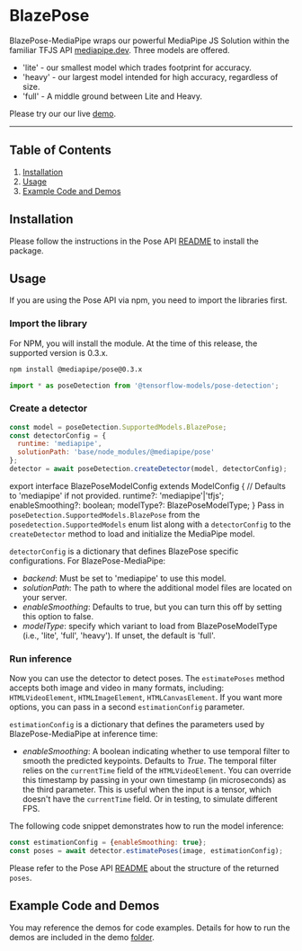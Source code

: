# BlazePose

BlazePose-MediaPipe wraps our powerful MediaPipe JS Solution within the familiar
TFJS API [mediapipe.dev](https://mediapipe.dev). Three models are offered.

* 'lite' - our smallest model which trades footprint for accuracy.
* 'heavy' - our largest model intended for high accuracy, regardless of size.
* 'full' - A middle ground between Lite and Heavy.

Please try our our live [demo](https://storage.googleapis.com/tfjs-models/demos/pose-detection/index.html?model=blazepose).

--------------------------------------------------------------------------------

## Table of Contents

1.  [Installation](#installation)
2.  [Usage](#usage)
3.  [Example Code and Demos](#example-code-and-demos)

## Installation

Please follow the instructions in the Pose API
[README](https://github.com/tensorflow/tfjs-models/blob/master/pose-detection/README.md#installation)
to install the package.

## Usage

If you are using the Pose API via npm, you need to import the libraries first.

### Import the library

For NPM, you will install the module. At the time of this release, the supported
version is 0.3.x.

```bash
npm install @mediapipe/pose@0.3.x
```

```javascript
import * as poseDetection from '@tensorflow-models/pose-detection';
```


### Create a detector

```javascript
const model = poseDetection.SupportedModels.BlazePose;
const detectorConfig = {
  runtime: 'mediapipe',
  solutionPath: 'base/node_modules/@mediapipe/pose'
};
detector = await poseDetection.createDetector(model, detectorConfig);
```
export interface BlazePoseModelConfig extends ModelConfig {
  // Defaults to 'mediapipe' if not provided.
  runtime?: 'mediapipe'|'tfjs';
  enableSmoothing?: boolean;
  modelType?: BlazePoseModelType;
}
Pass in `poseDetection.SupportedModels.BlazePose` from the
`posedetection.SupportedModels` enum list along with a `detectorConfig` to the
`createDetector` method to load and initialize the MediaPipe model.

`detectorConfig` is a dictionary that defines BlazePose specific configurations.
For BlazePose-MediaPipe:

*   *backend*: Must be set to 'mediapipe' to use this model.
*   *solutionPath*: The path to where the additional model files are located on
    your server.
*   *enableSmoothing*: Defaults to true, but you can turn this off by setting
    this option to false.
*   *modelType*: specify which variant to load from BlazePoseModelType (i.e.,
    'lite', 'full', 'heavy'). If unset, the default is 'full'.

### Run inference

Now you can use the detector to detect poses. The `estimatePoses` method
accepts both image and video in many formats, including:
`HTMLVideoElement`, `HTMLImageElement`, `HTMLCanvasElement`. If you want more
options, you can pass in a second `estimationConfig` parameter.

`estimationConfig` is a dictionary that defines the parameters used by
BlazePose-MediaPipe at inference time:

*   *enableSmoothing*: A boolean indicating whether to use temporal filter to
    smooth the predicted keypoints. Defaults to *True*. The temporal filter
    relies on the `currentTime` field of the `HTMLVideoElement`. You can
    override this timestamp by passing in your own timestamp (in microseconds)
    as the third parameter. This is useful when the input is a tensor, which
    doesn't have the `currentTime` field. Or in testing, to simulate different FPS.

The following code snippet demonstrates how to run the model inference:

```javascript
const estimationConfig = {enableSmoothing: true};
const poses = await detector.estimatePoses(image, estimationConfig);
```

Please refer to the Pose API
[README](https://github.com/tensorflow/tfjs-models/blob/master/pose-detection/README.md#pose-estimation)
about the structure of the returned `poses`.

## Example Code and Demos

You may reference the demos for code examples. Details for how to run the demos
are included in the demo
[folder](https://github.com/tensorflow/tfjs-models/tree/master/pose-detection/demo).
